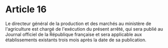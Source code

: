 # Article 16

Le directeur général de la production et des marchés au ministère de l'agriculture est chargé de l'exécution du présent arrêté, qui sera publié au Journal officiel de la République française et sera applicable aux établissements existants trois mois après la date de sa publication.
